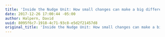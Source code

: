 ```yaml
---
title: 'Inside the Nudge Unit: How small changes can make a big difference'
date: 2017-12-26 17:00:44 -05:00
author: Halpern, David
uuid: 8095f6c7-1918-4c71-93c8-e5d2f21457d8
original_title: 'Inside the Nudge Unit: How small changes can make a big difference'
---
```


